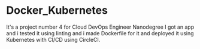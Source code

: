 # Docker_Kubernetes
It's a project number 4 for Cloud DevOps Engineer Nanodegree  I got an app and i tested it using linting and i made Dockerfile for it and deployed it using Kubernetes with CI/CD using CircleCI.

